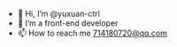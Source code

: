 - 👋 Hi, I’m @yuxuan-ctrl
- 👀 I’m a front-end developer
- 📫 How to reach me 714180720@qq.com

<!---
yuxuan-ctrl/yuxuan-ctrl is a ✨ special ✨ repository because its `README.md` (this file) appears on your GitHub profile.
You can click the Preview link to take a look at your changes.
--->
